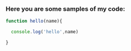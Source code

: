 
### Here you are some samples of my code:


```javascript
function hello(name){

  console.log('hello',name)

}
```
